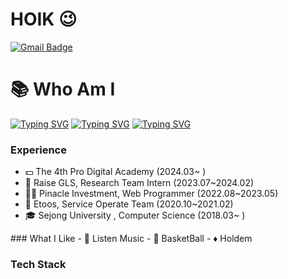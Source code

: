 # HOIK 😉
[![Gmail Badge](https://img.shields.io/badge/Gmail-D14836?style=flat&logo=Gmail&logoColor=white)](mailto:bluesky2915@gmail.com)


<div>

<div>
<h1>📚 Who Am I</h1>
</div> 

[![Typing SVG](https://readme-typing-svg.demolab.com?font=Fira+Code&size=15&duration=3000&pause=100&color=000000&repeat=false&random=false&width=800&height=49&lines=-+%F0%9F%8C%B1+I%E2%80%99m+currently+learning+Java%2C+Spring%2C+Algorithm)](https://git.io/typing-svg)
[![Typing SVG](https://readme-typing-svg.demolab.com?font=Fira+Code&weight=300&size=24&pause=100&color=000000&repeat=false&random=false&width=600&height=49&lines=-+%F0%9F%A5%87+I+majored+in+Computer+Science)](https://git.io/typing-svg)
[![Typing SVG](https://readme-typing-svg.demolab.com?font=Fira+Code&weight=300&size=24&pause=100&color=000000&repeat=false&random=false&width=600&height=49&lines=-+%F0%9F%9A%85+My+hometown+is+Busan%2C+in+Korea)](https://git.io/typing-svg)


</div>

<div>
  
### Experience
- 💵 The 4th Pro Digital Academy (2024.03~ )
- 📄 Raise GLS, Research Team Intern (2023.07~2024.02)
- 🧑‍💻 Pinacle Investment, Web Programmer (2022.08~2023.05) 
- 🏢 Etoos, Service Operate Team (2020.10~2021.02)
- 🎓 Sejong University , Computer Science (2018.03~ )
</div>


</div>
### What I Like
- 🎵 Listen Music
- 🏀 BasketBall
- ♦️ Holdem



  



### Tech Stack



